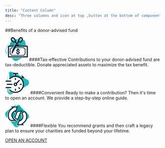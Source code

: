 ```yaml
---
title: "Content Column"
desc: "Three columns and icon at top ,button at the bottom of component"
---
```


##Benefits of a donor-advised fund
<div class="three-column">
<div>

![Tax-effective](../images/tax.png)
####Tax-effective
Contributions to your donor-advised fund are tax-deductible. Donate appreciated assets to maximize the tax benefit.
</div>
<div>

![Convenient](../images/convient.png)
####Convenient
Ready to make a contribution? Then it's time to open an account. We provide a step-by-step online guide.
</div>
<div>

![Flexible](../images/flexibility.png)
####Flexible
You recommend grants and then craft a legacy plan to ensure your charities are funded beyond your lifetime.
</div>
</div>
<div class="flex">
<div class="primary-btn">

[OPEN AN ACCOUNT](#)
<div class="new_arrow lg"><span class="arrow_line"><span></span></span></div> 
</div>
</div>
</div>